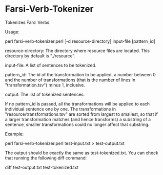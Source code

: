 Farsi-Verb-Tokenizer
====================

Tokenizes Farsi Verbs

Usage:

perl farsi-verb-tokenizer.perl [-d resource-directory] input-file [pattern_id]

resource-directory:
	The directory where resource files are located. This directory by default is "./resource". 

input-file:
	A list of sentences to be tokenized.

pattern_id:
	 The id of the transformation to be applied, a number between 0 and the number of transformations (that is the number of lines in "transformation.tsv") minus 1, inclusive.
	 
output:
	The list of tokenized sentences.
	
If no pattern_id is passed, all the transformations will be applied to each individual sentence one by one. 
The transformations in "resource/transformations.tsv" are sorted from largest to smallest, so that if a larger transformation matches (and hence transforms) a substring of a sentence, smaller transformations could no longer affect that substring. 

Example:

perl farsi-verb-tokenizer.perl test-input.txt > test-output.txt

The output should be exactly the same as test-tokenized.txt. You can check that running the following diff command:

diff test-output.txt test-tokenized.txt
